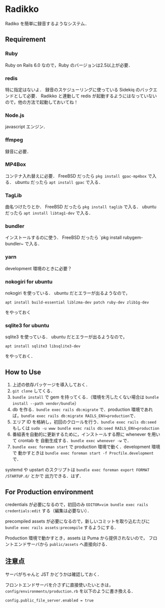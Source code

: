 Radikko
=======

Radiko を簡単に録音するようなシステム．


Requirement
-----------
### Ruby ###
Ruby on Rails 6.0 なので，Ruby のバージョンは2.5以上が必要．

### redis ###
特に指定はないよ．
録音のスケジューリングに使っている Sidekiq のバックエンドとして必要．
Radikko と連動して redis が起動するようにはなっていないので，他の方法で起動しておいてね！

### Node.js ###
javascript エンジン．

### ffmpeg ###
録音に必要．

### MP4Box ###
コンテナ入れ替えに必要．
FreeBSD だったら `pkg install gpac-mp4box` で入る．
ubuntu だったら `apt install gpac` で入る．

### TagLib ###
曲名つけたりとか．
FreeBSD だったら `pkg install taglib` で入る．
ubuntu だったら `apt install libtag1-dev` で入る．

### bundler ###
インストールするのに使う．
FreeBSD だったら `pkg install rubygem-bundler~ で入る．

### yarn ###
development 環境のときに必要？

### nokogiri for ubuntu ###
nokogiri を使っている．
ubuntu だとエラーが出るようなので，
```
apt install build-essential liblzma-dev patch ruby-dev zlib1g-dev
```
をやっておく

### sqlite3 for ubuntu ###
sqlite3 を使っている．
ubuntu だとエラーが出るようなので，
```
apt install sqlite3 libsqlite3-dev
```
をやっておく．


How to Use
----------

1. 上述の依存パッケージを導入しておく．
2. `git clone` してくる．
3. `bundle install` で gem を持ってくる．（環境を汚したくない場合は `bundle install --path vendor/bundle`）
4. db を作る．`bundle exec rails db:migrate` で．production 環境であれば，`bundle exec rails db:migrate RAILS_ENV=production`で．
5. エリア ID を格納し，初回のクロールを行う．`bundle exec rails db:seed` もしくは `sudo -u www bundle exec rails db:seed RAILS_ENV=production`
6. 番組表を自動的に更新するために，インストールする際に whenever を用いて crontab を 自動生成する．`bundle exec whenever -w` で．
7. `bundle exec foreman start` で production 環境で動く．development 環境で
動かすときは `bundle exec foreman start -f Procfile.development` で．

systemd や upstart のスクリプトは `bundle exec foreman export FORMAT /STARTUP.d/` とかで
出力できる．はず．


For Production environment
--------------------------
credentials が必要になるので，初回のみ
`EDITOR=vim bundle exec rails credentials:edit` する（編集は必要ない）．

precompiled assets が必要になるので，新しいコミットを取り込むたびに
`bundle exec rails assets:precompile` するようにする．

Production 環境で動かすとき，assets は Puma から提供されないので，
フロントエンドサーバから `public/assets` へ直接向ける．



注意点
------
サーバがちゃんと JST かどうかは確認しておく．

フロントエンドサーバを介さずに直接使いたいときは，
`config/environments/production.rb` を以下のように書き換える．
```
config.public_file_server.enabled = true
```
